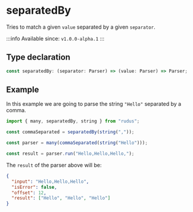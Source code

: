 # separatedBy

Tries to match a given `value` separated by a given `separator`.

:::info
Available since: `v1.0.0-alpha.1`
:::

## Type declaration

```ts
const separatedBy: (separator: Parser) => (value: Parser) => Parser;
```

## Example

In this example we are going to parse the string `"Hello"` separated by a comma.

```ts
import { many, separatedBy, string } from "rudus";

const commaSeparated = separatedBy(string(","));

const parser = many(commaSeparated(string("Hello")));

const result = parser.run("Hello,Hello,Hello,");
```

The `result` of the parser above will be:

```json
{
  "input": "Hello,Hello,Hello",
  "isError": false,
  "offset": 12,
  "result": ["Hello", "Hello", "Hello"]
}
```
